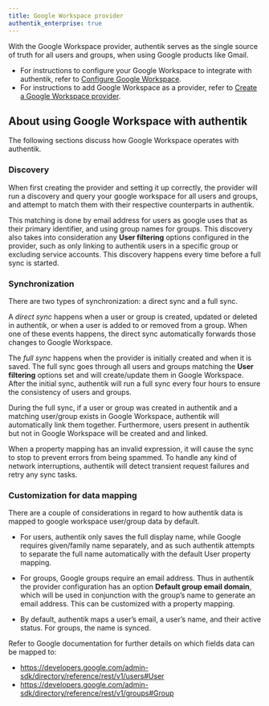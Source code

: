 ```yaml
---
title: Google Workspace provider
authentik_enterprise: true
---
```


With the Google Workspace provider, authentik serves as the single source of truth for all users and groups, when using Google products like Gmail.

- For instructions to configure your Google Workspace to integrate with authentik, refer to [Configure Google Workspace](./setup-gws.md).
- For instructions to add Google Workspace as a provider, refer to [Create a Google Workspace provider](./add-gws-provider.md).

## About using Google Workspace with authentik

The following sections discuss how Google Workspace operates with authentik.

### Discovery

When first creating the provider and setting it up correctly, the provider will run a discovery and query your google workspace for all users and groups, and attempt to match them with their respective counterparts in authentik.

This matching is done by email address for users as google uses that as their primary identifier, and using group names for groups. This discovery also takes into consideration any **User filtering** options configured in the provider, such as only linking to authentik users in a specific group or excluding service accounts. This discovery happens every time before a full sync is started.

### Synchronization

There are two types of synchronization: a direct sync and a full sync.

A _direct sync_ happens when a user or group is created, updated or deleted in authentik, or when a user is added to or removed from a group. When one of these events happens, the direct sync automatically forwards those changes to Google Workspace.

The _full sync_ happens when the provider is initially created and when it is saved. The full sync goes through all users and groups matching the **User filtering** options set and will create/update them in Google Workspace. After the initial sync, authentik will run a full sync every four hours to ensure the consistency of users and groups.

During the full sync, if a user or group was created in authentik and a matching user/group exists in Google Workspace, authentik will automatically link them together. Furthermore, users present in authentik but not in Google Workspace will be created and and linked.

When a property mapping has an invalid expression, it will cause the sync to stop to prevent errors from being spammed. To handle any kind of network interruptions, authentik will detect transient request failures and retry any sync tasks.

### Customization for data mapping

There are a couple of considerations in regard to how authentik data is mapped to google workspace user/group data by default.

- For users, authentik only saves the full display name, while Google requires given/family name separately, and as such authentik attempts to separate the full name automatically with the default User property mapping.

- For groups, Google groups require an email address. Thus in authentik the provider configuration has an option **Default group email domain**, which will be used in conjunction with the group’s name to generate an email address. This can be customized with a property mapping.

- By default, authentik maps a user’s email, a user’s name, and their active status. For groups, the name is synced.

Refer to Google documentation for further details on which fields data can be mapped to:

- https://developers.google.com/admin-sdk/directory/reference/rest/v1/users#User
- https://developers.google.com/admin-sdk/directory/reference/rest/v1/groups#Group
